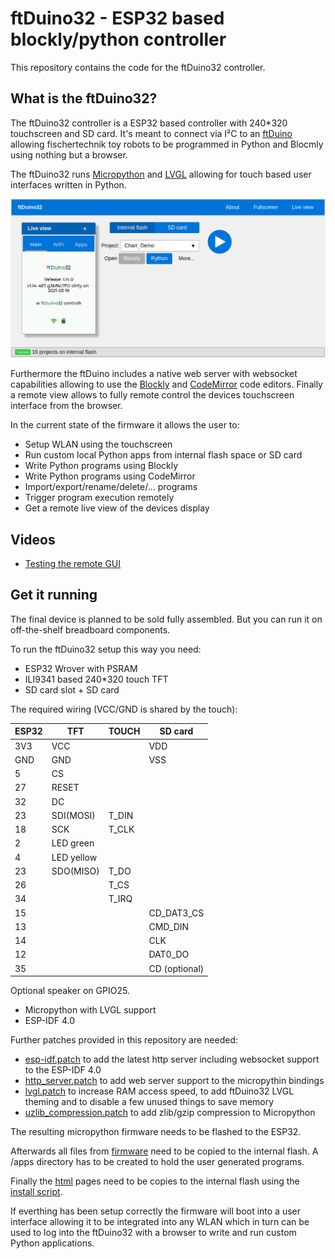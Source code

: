 # ftDuino32 - ESP32 based blockly/python controller

This repository contains the code for the ftDuino32 controller.

## What is the ftDuino32?

The ftDuino32 controller is a ESP32 based controller with 240*320
touchscreen and SD card. It's meant to connect via I²C to an
[ftDuino](http://ftduino.de) allowing fischertechnik toy robots to
be programmed in Python and Blocmly using nothing but a browser.

The ftDuino32 runs [Micropython](https://micropython.org/) and
[LVGL](https://lvgl.io/) allowing for touch based user interfaces
written in Python.

![ftDuino32](ftduino32_www.png)

Furthermore the ftDuino includes a native web server with websocket
capabilities allowing to use the
[Blockly](https://developers.google.com/blockly) and
[CodeMirror](https://codemirror.net/) code editors. Finally a remote
view allows to fully remote control the devices touchscreen interface
from the browser.

In the current state of the firmware it allows the user to:

- Setup WLAN using the touchscreen
- Run custom local Python apps from internal flash space or SD card
- Write Python programs using Blockly
- Write Python programs using CodeMirror
- Import/export/rename/delete/... programs
- Trigger program execution remotely
- Get a remote live view of the devices display

## Videos

- [Testing the remote GUI](https://www.youtube.com/watch?v=9zsAbTVxjMw)

## Get it running

The final device is planned to be sold fully assembled. But you can
run it on off-the-shelf breadboard components.

To run the ftDuino32 setup this way you need:

- ESP32 Wrover with PSRAM
- ILI9341 based 240*320 touch TFT
- SD card slot + SD card

The required wiring (VCC/GND is shared by the touch):

| ESP32 | TFT | TOUCH | SD card |
|-------|---|---|---|
| 3V3 | VCC | | VDD |
| GND | GND | | VSS |
| 5 | CS | | |
| 27 | RESET | | |
| 32 | DC | | |
| 23 | SDI(MOSI) | T_DIN | |
| 18 | SCK | T_CLK| |
| 2 | LED green | | |
| 4 | LED yellow | | |
| 23 | SDO(MISO) | T_DO | |
| 26 | | T_CS | |
| 34 | | T_IRQ | |
| 15 | | | CD_DAT3_CS |
| 13 | | | CMD_DIN |
| 14 | | | CLK |
| 12 | | | DAT0_DO |
| 35 | | | CD (optional) |

Optional speaker on GPIO25.

- Micropython with LVGL support
- ESP-IDF 4.0

Further patches provided in this repository are needed:

- [esp-idf.patch](patches/esp-idf.patch) to add the latest http server including websocket support to the ESP-IDF 4.0
- [http_server.patch](patches/http_server.patch) to add web server support to the micropythin bindings
- [lvgl.patch](patches/lvgl.patch) to increase RAM access speed, to add ftDuino32 LVGL theming and to disable a few unused things to save memory
- [uzlib_compression.patch](patches/uzlib_compression.patch) to add zlib/gzip compression to Micropython

The resulting micropython firmware needs to be flashed to the ESP32.

Afterwards all files from [firmware](firmware/) need to be copied to
the internal flash. A /apps directory has to be created to hold the user
generated programs.

Finally the [html](html/) pages need to be copies to the internal flash
using the [install script](html/install.sh).

If everthing has been setup correctly the firmware will boot into a
user interface allowing it to be integrated into any WLAN which in turn
can be used to log into the ftDuino32 with a browser to write and run
custom Python applications.
